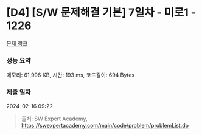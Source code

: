 # [D4] [S/W 문제해결 기본] 7일차 - 미로1 - 1226 

[문제 링크](https://swexpertacademy.com/main/code/problem/problemDetail.do?contestProbId=AV14vXUqAGMCFAYD) 

### 성능 요약

메모리: 61,996 KB, 시간: 193 ms, 코드길이: 694 Bytes

### 제출 일자

2024-02-16 09:22



> 출처: SW Expert Academy, https://swexpertacademy.com/main/code/problem/problemList.do